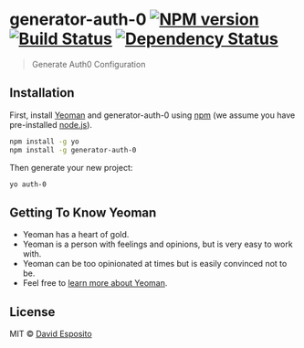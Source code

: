 # generator-auth-0 [![NPM version][npm-image]][npm-url] [![Build Status][travis-image]][travis-url] [![Dependency Status][daviddm-image]][daviddm-url]
> Generate Auth0 Configuration

## Installation

First, install [Yeoman](http://yeoman.io) and generator-auth-0 using [npm](https://www.npmjs.com/) (we assume you have pre-installed [node.js](https://nodejs.org/)).

```bash
npm install -g yo
npm install -g generator-auth-0
```

Then generate your new project:

```bash
yo auth-0
```

## Getting To Know Yeoman

 * Yeoman has a heart of gold.
 * Yeoman is a person with feelings and opinions, but is very easy to work with.
 * Yeoman can be too opinionated at times but is easily convinced not to be.
 * Feel free to [learn more about Yeoman](http://yeoman.io/).

## License

MIT © [David Esposito]()


[npm-image]: https://badge.fury.io/js/generator-auth-0.svg
[npm-url]: https://npmjs.org/package/generator-auth-0
[travis-image]: https://travis-ci.org/de44/generator-auth-0.svg?branch=master
[travis-url]: https://travis-ci.org/de44/generator-auth-0
[daviddm-image]: https://david-dm.org/de44/generator-auth-0.svg?theme=shields.io
[daviddm-url]: https://david-dm.org/de44/generator-auth-0
